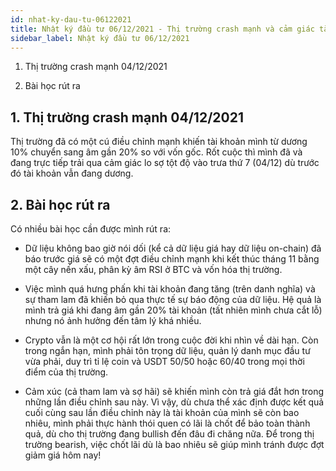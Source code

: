```yaml
---
id: nhat-ky-dau-tu-06122021
title: Nhật ký đầu tư 06/12/2021 - Thị trường crash mạnh và cảm giác tài khoản đang dương sang âm
sidebar_label: Nhật ký đầu tư 06/12/2021
---
```


1. Thị trường crash mạnh 04/12/2021

2. Bài học rút ra

<!--truncate-->

## 1. Thị trường crash mạnh 04/12/2021

Thị trường đã có một cú điều chỉnh mạnh khiến tài khoản mình từ dương 10% chuyển sang âm gần 20% so với vốn gốc. Rốt cuộc thì mình đã và đang trực tiếp trải qua cảm giác lo sợ tột độ vào trưa thứ 7 (04/12) dù trước đó tài khoản vẫn đang dương.

## 2. Bài học rút ra

Có nhiều bài học cần được mình rút ra:

- Dữ liệu không bao giờ nói dối (kể cả dữ liệu giá hay dữ liệu on-chain) đã báo trước giá sẽ có một đợt điều chỉnh mạnh khi kết thúc tháng 11 bằng một cây nến xấu, phân kỳ âm RSI ở BTC và vốn hóa thị trường.

- Việc mình quá hưng phấn khi tài khoản đang tăng (trên danh nghĩa) và sự tham lam đã khiến bỏ qua thực tế sự báo động của dữ liệu. Hệ quả là mình trả giá khi đang âm gần 20% tài khoản (tất nhiên mình chưa cắt lỗ) nhưng nó ảnh hưởng đến tâm lý khá nhiều.

- Crypto vẫn là một cơ hội rất lớn trong cuộc đời khi nhìn về dài hạn. Còn trong ngắn hạn, mình phải tôn trọng dữ liệu, quản lý danh mục đầu tư vừa phải, duy trì tỉ lệ coin và USDT 50/50 hoặc 60/40 trong mọi thời điểm của thị trường.

- Cảm xúc (cả tham lam và sợ hãi) sẽ khiến mình còn trả giá đắt hơn trong những lần điều chỉnh sau này. Vì vậy, dù chưa thể xác định được kết quả cuối cùng sau lần điều chỉnh này là tài khoản của mình sẽ còn bao nhiêu, mình phải thực hành thói quen có lãi là chốt để bảo toàn thành quả, dù cho thị trường đang bullish đến đâu đi chăng nữa. Để trong thị trường bearish, việc chốt lãi dù là bao nhiêu sẽ giúp mình tránh được đợt giảm giá hôm nay!
